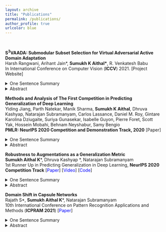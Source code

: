 ```yaml
---
layout: archive
title: "Publications"
permalink: /publications/
author_profile: true
urlcolor: blue
---
```

<style type="text/css">
    a {text-decoration:none;}
</style>
<br/>

[**S<sup>3</sup>VAADA: Submodular Subset Selection for Virtual Adversarial Active Domain Adaptation**](/publications/s3_vaada)<br/>
Harsh Rangwani, Arihant Jain*, **Sumukh K Aithal\***, R. Venkatesh Babu <br/>
In International Conference on Computer Vision (**ICCV**) 2021. [[Project Website]](https://sites.google.com/iisc.ac.in/s3vaada-iccv2021/)
<details>
  <summary>One Sentence Summary</summary>
  
  Informative sample selection and effective adaptation through S<sup>3</sup>VAADA can lead to effective gains by using small amount of labeled target data.   

</details>
<!-- <br/> -->
<details>
  <summary>Abstract</summary>

Unsupervised domain adaptation (DA) methods have focused on achieving maximal performance through aligning features from source and target domains without using labeled data in the target domain. Whereas, in the real-world scenario’s it might be feasible to get labels for a small proportion of target data. In these scenarios, it is important to select maximally-informative samples to label and find an effective way to combine them with the existing knowledge from source data. Towards achieving this, we propose S3VAADA which i) introduces a novel submodular criterion to select a maximally informative subset to label and ii) enhances a cluster-based DA procedure through novel improvements to effectively utilize all the available data for improving generalization on target. Our approach consistently outperforms the competing state-of-the-art approaches on datasets with varying degrees of domain shifts. 
</details>
<!-- <br/> -->
<!-- <br/> -->

[**Methods and Analysis of The First Competition in Predicting Generalization of Deep Learning**](/publications/pgdl)<br/>
Yiding Jiang, Parth Natekar, Manik Sharma, **Sumukh K Aithal**, Dhruva Kashyap, Natarajan Subramanyam, Carlos Lassance, Daniel M. Roy, Gintare Karolina Dziugaite, Suriya Gunasekar, Isabelle Guyon, Pierre Foret, Scott Yak, Hossein Mobahi, Behnam Neyshabur, Samy Bengio <br/>
**PMLR: NeurIPS 2020 Competition and Demonstration Track, 2020** [[Paper]](https://proceedings.mlr.press/v133/jiang21a/jiang21a.pdf)
<details>
  <summary>One Sentence Summary</summary>
    A summary of the solutions of the top-three teams in the PGDL Competition.
</details>
<!-- <br/> -->
<details>
  <summary>Abstract</summary>

  Deep learning has been recently successfully applied to an ever larger number of problems, ranging from pattern recognition to complex decision making. However, several concerns have been raised, including guarantees of good generalization, which is of foremost importance. Despite numerous attempts, conventional statistical learning approaches fall short of providing a satisfactory explanation on why deep learning works. In a competition hosted at the Thirty-Fourth Conference on Neural Information Processing Systems (NeurIPS 2020), we invited the community to design robust and general complexity measures that can accurately predict the generalization of models. In this paper, we describe the competition design, the protocols, and the solutions of the top-three teams at the competition in details. In addition, we discuss the outcomes, common failure modes, and potential future directions for the competition.
</details>

[**Robustness to Augmentations as a Generalization Metric**](/publications/robustness_to_augmentations_as_a_generalization_metric)<br/>
**Sumukh Aithal K**\*, Dhruva Kashyap *, Natarajan Subramanyam <br/>
1st Runner Up in Predicting Generalization in Deep Learning, **NeurIPS 2020 Competition Track** 
\[[<span style="color:blue">Paper</span>](https://arxiv.org/abs/2101.06459)\] \[[<span style="color:blue">Video</span>](https://slideslive.com/38942495/robustness-to-augmentations-as-a-generalization-metric)\] 
\[[<span style="color:blue">Code</span>](https://github.com/sumukhaithal6/pgdl)\]
<details>
  <summary>One Sentence Summary</summary>
  
  In this work, we developed a simple yet effective method to predict the generalization performance of a model by using the concept that models that are robust to augmentations are more generalizable than those which are not.

</details>
<!-- <br/> -->
<details>
  <summary>Abstract</summary>

  Generalization is the ability of a model to predict on unseen domains and is a fundamental task in machine learning. Several generalization bounds, both theoretical and empirical have been proposed but they do not provide tight bounds. In this work, we propose a simple yet effective method to predict the generalization performance of a model by using the concept that models that are robust to augmentations are more generalizable than those which are not. We experiment with several augmentations and composition of augmentations to check the generalization capacity of a model. We also provide a detailed motivation behind the proposed method. The proposed generalization metric is calculated based on the change in the model’s output after augmenting the input. The proposed method was the first runner up solution for the competition "Predicting Generalization in Deep Learning".
</details>

<!-- <br/> -->
<!-- <br/> -->

**[Domain Shift in Capsule Networks](/publications/domain_shift_capsule_networks)**<br/>
Rajath S\*, **Sumukh Aithal K**\*, Natarajan Subramanyam <br/>
10th International Conference on Pattern Recognition Applications and Methods (**ICPRAM 2021**)
\[[<span style="color:blue">Paper</span>](https://www.scitepress.org/Papers/2021/102520/102520.pdf)\]

<details>

  <summary>One Sentence Summary</summary>

  In this paper, we analyze how well capsule networks adapt to new domains by experimenting with multiple routing algorithms and comparing it with CNNs.

</details>
<!-- <br/> -->

<details>

  <summary>Abstract</summary>

 Capsule Networks are an exciting deep learning architecture which overcomes some of the shortcomings of Convolutional Neural Networks (CNNs). Capsule networks aim to capture spatial relationships between parts of an object and exhibits viewpoint invariance. In practical computer vision, the training data distribution is different from the test distribution and the covariate shift affects the performance of the model. This problem is called Domain Shift. In this paper, we analyze how well capsule networks adapt to new domains by experimenting with multiple routing algorithms and comparing it with CNNs.

</details>

